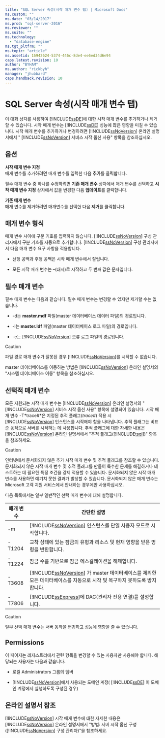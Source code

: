 ```yaml
---
title: "SQL Server 속성(시작 매개 변수 탭) | Microsoft Docs"
ms.custom: ""
ms.date: "03/14/2017"
ms.prod: "sql-server-2016"
ms.reviewer: ""
ms.suite: ""
ms.technology: 
  - "database-engine"
ms.tgt_pltfrm: ""
ms.topic: "article"
ms.assetid: 16942624-5374-446c-8de4-ee6ed34d6e94
caps.latest.revision: 10
author: "BYHAM"
ms.author: "rickbyh"
manager: "jhubbard"
caps.handback.revision: 10
---
```

# SQL Server 속성(시작 매개 변수 탭)
  이 대화 상자를 사용하여 [!INCLUDE[ssDE](../../includes/ssde-md.md)]에 대한 시작 매개 변수를 추가하거나 제거할 수 있습니다. 시작 매개 변수는 [!INCLUDE[ssDE](../../includes/ssde-md.md)] 성능에 많은 영향을 미칠 수 있습니다. 시작 매개 변수를 추가하거나 변경하려면 [!INCLUDE[ssNoVersion](../../includes/ssnoversion-md.md)] 온라인 설명서에서 " [!INCLUDE[ssNoVersion](../../includes/ssnoversion-md.md)] 서비스 시작 옵션 사용" 항목을 참조하십시오.  
  
## 옵션  
 **시작 매개 변수 지정**  
 매개 변수를 추가하려면 매개 변수를 입력한 다음 **추가**를 클릭합니다.  
  
 필수 매개 변수 중 하나를 수정하려면 **기존 매개 변수** 상자에서 매개 변수를 선택하고 **시작 매개 변수 지정** 상자에서 값을 변경한 다음 **업데이트**를 클릭합니다.  
  
 **기존 매개 변수**  
 매개 변수를 제거하려면 매개변수를 선택한 다음 **제거**를 클릭합니다.  
  
## 매개 변수 형식  
 매개 변수 사이에 구분 기호를 입력하지 않습니다. [!INCLUDE[ssNoVersion](../../includes/ssnoversion-md.md)] 구성 관리자에서 구분 기호를 자동으로 추가합니다. [!INCLUDE[ssNoVersion](../../includes/ssnoversion-md.md)] 구성 관리자에서 다음 매개 변수 요구 사항을 적용합니다.  
  
-   선행 공백과 후행 공백은 시작 매개 변수에서 잘립니다.  
  
-   모든 시작 매개 변수는 –(대시)로 시작하고 두 번째 값은 문자입니다.  
  
## 필수 매개 변수  
 필수 매개 변수는 다음과 같습니다. 필수 매개 변수는 변경할 수 있지만 제거할 수는 없습니다.  
  
-   -d는 **master.mdf** 파일(master 데이터베이스 데이터 파일)의 경로입니다.  
  
-   -l는 **master.ldf** 파일(master 데이터베이스 로그 파일)의 경로입니다.  
  
-   -e는 [!INCLUDE[ssNoVersion](../../includes/ssnoversion-md.md)] 오류 로그 파일의 경로입니다.  
  
> [!CAUTION]  
>  파일 경로 매개 변수가 잘못된 경우 [!INCLUDE[ssNoVersion](../../includes/ssnoversion-md.md)]를 시작할 수 없습니다.  
  
 master 데이터베이스를 이동하는 방법은 [!INCLUDE[ssNoVersion](../../includes/ssnoversion-md.md)] 온라인 설명서의 "시스템 데이터베이스 이동" 항목을 참조하십시오.  
  
## 선택적 매개 변수  
 모든 지원되는 시작 매개 변수는 [!INCLUDE[ssNoVersion](../../includes/ssnoversion-md.md)] 온라인 설명서의 " [!INCLUDE[ssNoVersion](../../includes/ssnoversion-md.md)] 서비스 시작 옵션 사용" 항목에 설명되어 있습니다. 시작 매개 변수 -T*trace#*은 지정된 추적 플래그(*trace#*) 적용 시 [!INCLUDE[ssNoVersion](../../includes/ssnoversion-md.md)] 인스턴스를 시작해야 함을 나타냅니다. 추적 플래그는 비표준 동작으로 서버를 시작하는 데 사용합니다. 추적 플래그에 대한 자세한 내용은 [!INCLUDE[ssNoVersion](../../includes/ssnoversion-md.md)] 온라인 설명서에서 "추적 플래그([!INCLUDE[tsql](../../includes/tsql-md.md)])" 항목을 참조하세요.  
  
> [!CAUTION]  
>  인터넷에서 문서화되지 않은 추가 시작 매개 변수 및 추적 플래그를 참조할 수 있습니다. 문서화되지 않은 시작 매개 변수 및 추적 플래그를 만들어 특수한 문제를 해결하거나 테스트하는 데 필요한 특정 조건을 강제 적용할 수 있습니다. 문서화되지 않은 시작 매개 변수를 사용하면 예기치 못한 결과가 발생할 수 있습니다. 문서화되지 않은 매개 변수는 Microsoft 고객 지원 서비스에서 안내하는 경우에만 사용하십시오.  
  
 다음 목록에서는 일부 일반적인 선택 매개 변수에 대해 설명합니다.  
  
|매개 변수|간단한 설명|  
|---------------|-----------------------|  
|-m|[!INCLUDE[ssNoVersion](../../includes/ssnoversion-md.md)] 인스턴스를 단일 사용자 모드로 시작합니다.|  
|-T1204|교착 상태에 있는 잠금의 유형과 리소스 및 현재 영향을 받은 명령을 반환합니다.|  
|-T1224|잠금 수를 기반으로 잠금 에스컬레이션을 해제합니다.|  
|-T3608|[!INCLUDE[ssNoVersion](../../includes/ssnoversion-md.md)] 가 master 데이터베이스를 제외한 모든 데이터베이스를 자동으로 시작 및 복구하지 못하도록 방지합니다.|  
|-T7806|[!INCLUDE[ssExpress](../../includes/ssexpress-md.md)]에 DAC(관리자 전용 연결)를 설정합니다.|  
  
> [!CAUTION]  
>  일부 선택 매개 변수는 서버 동작을 변경하고 성능에 영향을 줄 수 있습니다.  
  
## Permissions  
 이 페이지는 레지스트리에서 관련 항목을 변경할 수 있는 사용자만 사용해야 합니다. 해당되는 사용자는 다음과 같습니다.  
  
-   로컬 Administrators 그룹의 멤버  
  
-   [!INCLUDE[ssNoVersion](../../includes/ssnoversion-md.md)]에서 사용되는 도메인 계정( [!INCLUDE[ssDE](../../includes/ssde-md.md)] 이 도메인 계정에서 실행하도록 구성된 경우)  
  
## 온라인 설명서 참조  
 [!INCLUDE[ssNoVersion](../../includes/ssnoversion-md.md)] 시작 매개 변수에 대한 자세한 내용은 [!INCLUDE[ssNoVersion](../../includes/ssnoversion-md.md)] 온라인 설명서에서 "방법: 서버 시작 옵션 구성([!INCLUDE[ssNoVersion](../../includes/ssnoversion-md.md)] 구성 관리자)"을 참조하세요.  
  
  